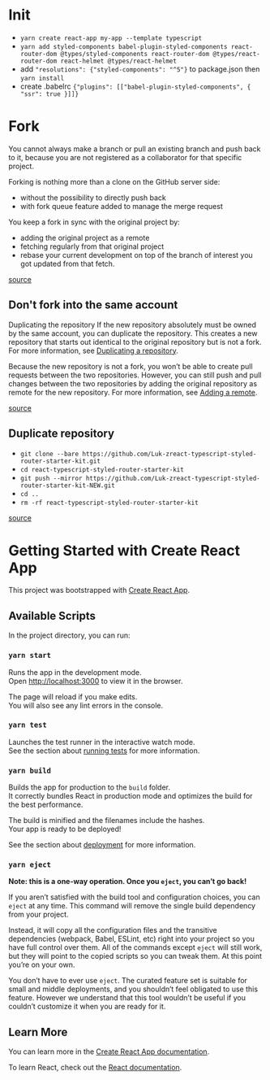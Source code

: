 # Init

- `yarn create react-app my-app --template typescript`
- `yarn add styled-components babel-plugin-styled-components react-router-dom @types/styled-components react-router-dom @types/react-router-dom react-helmet @types/react-helmet`
- add `"resolutions": {"styled-components": "^5"}` to package.json then
  `yarn install`
- create .babelrc
  `{"plugins": [["babel-plugin-styled-components", { "ssr": true }]]}`

# Fork

You cannot always make a branch or pull an existing branch and push back to it,
because you are not registered as a collaborator for that specific project.

Forking is nothing more than a clone on the GitHub server side:

- without the possibility to directly push back
- with fork queue feature added to manage the merge request

You keep a fork in sync with the original project by:

- adding the original project as a remote
- fetching regularly from that original project
- rebase your current development on top of the branch of interest you got
  updated from that fetch.

[source](https://stackoverflow.com/questions/3611256/forking-vs-branching-in-github)

## Don't fork into the same account

Duplicating the repository If the new repository absolutely must be owned by the
same account, you can duplicate the repository. This creates a new repository
that starts out identical to the original repository but is not a fork. For more
information, see
[Duplicating a repository](https://help.github.com/articles/duplicating-a-repository/).

Because the new repository is not a fork, you won’t be able to create pull
requests between the two repositories. However, you can still push and pull
changes between the two repositories by adding the original repository as remote
for the new repository. For more information, see
[Adding a remote](https://help.github.com/articles/adding-a-remote/).

[source](https://github.community/t/alternatives-to-forking-into-the-same-account/10200)

## Duplicate repository

- `git clone --bare https://github.com/Luk-zreact-typescript-styled-router-starter-kit.git`
- `cd react-typescript-styled-router-starter-kit`
- `git push --mirror https://github.com/Luk-zreact-typescript-styled-router-starter-kit-NEW.git`
- `cd ..`
- `rm -rf react-typescript-styled-router-starter-kit`

[source](https://docs.github.com/en/github/creating-cloning-and-archiving-repositories/duplicating-a-repository)

# Getting Started with Create React App

This project was bootstrapped with
[Create React App](https://github.com/facebook/create-react-app).

## Available Scripts

In the project directory, you can run:

### `yarn start`

Runs the app in the development mode.\
Open [http://localhost:3000](http://localhost:3000) to view it in the browser.

The page will reload if you make edits.\
You will also see any lint errors in the console.

### `yarn test`

Launches the test runner in the interactive watch mode.\
See the section about [running tests](https://facebook.github.io/create-react-app/docs/running-tests)
for more information.

### `yarn build`

Builds the app for production to the `build` folder.\
It correctly bundles React in production mode and optimizes the build for the best
performance.

The build is minified and the filenames include the hashes.\
Your app is ready to be deployed!

See the section about
[deployment](https://facebook.github.io/create-react-app/docs/deployment) for
more information.

### `yarn eject`

**Note: this is a one-way operation. Once you `eject`, you can’t go back!**

If you aren’t satisfied with the build tool and configuration choices, you can
`eject` at any time. This command will remove the single build dependency from
your project.

Instead, it will copy all the configuration files and the transitive
dependencies (webpack, Babel, ESLint, etc) right into your project so you have
full control over them. All of the commands except `eject` will still work, but
they will point to the copied scripts so you can tweak them. At this point
you’re on your own.

You don’t have to ever use `eject`. The curated feature set is suitable for
small and middle deployments, and you shouldn’t feel obligated to use this
feature. However we understand that this tool wouldn’t be useful if you couldn’t
customize it when you are ready for it.

## Learn More

You can learn more in the
[Create React App documentation](https://facebook.github.io/create-react-app/docs/getting-started).

To learn React, check out the [React documentation](https://reactjs.org/).
